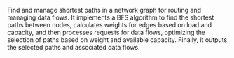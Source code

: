 Find and manage shortest paths in a network graph for routing and managing data flows. 
It implements a BFS algorithm to find the shortest paths between nodes, 
calculates weights for edges based on load and capacity, 
and then processes requests for data flows, 
optimizing the selection of paths based on weight and available capacity. 
Finally, it outputs the selected paths and associated data flows.





